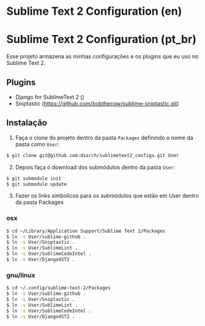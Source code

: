 # Sublime Text 2 Configuration (en)




# Sublime Text 2 Configuration (pt_br)

Esse projeto armazena as minhas configurações e os plugins que eu uso no
Sublime Text 2.

## Plugins

* Django for SublimeText 2 ()
* Sniptastic (https://github.com/bobthecow/sublime-sniptastic.git)

## Instalação

1. Faça o clone do projeto dentro da pasta ``Packages`` definindo o nome da
pasta como ``User``:

```bash
$ git clone git@github.com:dsarch/sublimetext2_configs.git User
```

2. Depois faça o download dos submódulos dentro da pasta ``User``:

```bash
$ git submodule init
$ git submodule update
```

3. Fazer os links simbolicos para os submódulos que estão em User dentro da
pasta Packages

### osx

```bash
$ cd ~/Library/Application Support/Sublime Text 2/Packages
$ ln -s User/sublime-github .
$ ln -s User/Sniptastic .
$ ln -s User/SublimeLint .
$ ln -s User/SublimeCodeIntel .
$ ln -s User/Django4ST2 .
```

### gnu/linux

```bash
$ cd ~/.config/sublime-text-2/Packages
$ ln -s User/sublime-github .
$ ln -s User/Sniptastic .
$ ln -s User/SublimeLint .
$ ln -s User/SublimeCodeIntel .
$ ln -s User/Django4ST2 .
```
